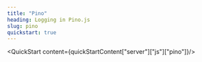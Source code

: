 ```yaml
---
title: "Pino"
heading: Logging in Pino.js
slug: pino
quickstart: true
---
```


<QuickStart content={quickStartContent["server"]["js"]["pino"]}/>
